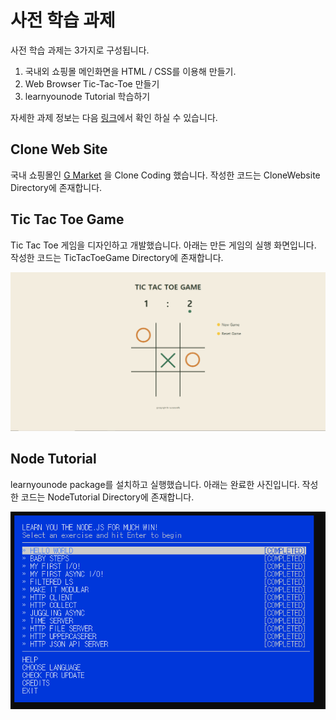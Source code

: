 # 사전 학습 과제
사전 학습 과제는 3가지로 구성됩니다.
1. 국내외 쇼핑몰 메인화면을 HTML / CSS를 이용해 만들기.
2. Web Browser Tic-Tac-Toe 만들기
3. learnyounode Tutorial 학습하기

자세한 과제 정보는 다음 [링크](https://www.notion.so/codegiraffe/7-4-2b1192f37f5f4b14badfc7423730000d)에서 확인 하실 수 있습니다.

## Clone Web Site
국내 쇼핑몰인 [G Market](https://www.gmarket.co.kr/) 을 Clone Coding 했습니다. 작성한 코드는 CloneWebsite Directory에 존재합니다.



## Tic Tac Toe Game
Tic Tac Toe 게임을 디자인하고 개발했습니다. 아래는 만든 게임의 실행 화면입니다. 작성한 코드는 TicTacToeGame Directory에 존재합니다.

![Finish Picture](info/TicTacToe.png)

## Node Tutorial
learnyounode package를 설치하고 실행했습니다. 아래는 완료한 사진입니다. 작성한 코드는 NodeTutorial Directory에 존재합니다.

![Finish Picture](info/NodeTutorialFinish.png)